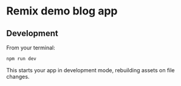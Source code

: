 # Remix demo blog app

## Development

From your terminal:

```sh
npm run dev
```

This starts your app in development mode, rebuilding assets on file changes.
